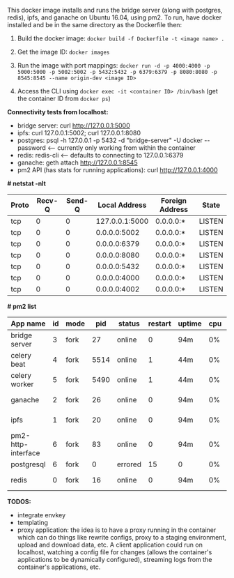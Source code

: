This docker image installs and runs the bridge server (along with postgres, redis), ipfs, and ganache on Ubuntu 16.04, using pm2. To run, have docker installed and be in the same directory as the Dockerfile then:

1. Build the docker image:
`docker build -f Dockerfile -t <image name> .`

2. Get the image ID:
`docker images`

3. Run the image with port mappings:
`docker run -d -p 4000:4000 -p 5000:5000 -p 5002:5002 -p 5432:5432 -p 6379:6379 -p 8080:8080 -p 8545:8545 --name origin-dev <image ID>`

4. Access the CLI using `docker exec -it <container ID> /bin/bash` (get the container ID from `docker ps`)

**Connectivity tests from localhost:**
- bridge server: curl http://127.0.0.1:5000
- ipfs: curl 127.0.0.1:5002; curl 127.0.0.1:8080
- postgres:  psql -h 127.0.0.1 -p 5432 -d "bridge-server" -U docker --password <-- currently only working from within the container
- redis: redis-cli <-- defaults to connecting to 127.0.0.1:6379
- ganache: geth attach http://127.0.0.1:8545
- pm2 API (has stats for running applications): curl http://127.0.0.1:4000

**\# netstat -nlt**

|Proto  | Recv-Q |Send-Q |Local Address     |      Foreign Address      |   State      |
| ----- | ------ | ----- | ---------------- | ------------------------- | ------------ |
|tcp    |    0   |   0   | 127.0.0.1:5000   |       0.0.0.0:*           |    LISTEN    |
|tcp    |    0   |   0   | 0.0.0.0:5002     |       0.0.0.0:*           |    LISTEN    |
|tcp    |    0   |   0   | 0.0.0.0:6379     |       0.0.0.0:*           |    LISTEN    |    
|tcp    |    0   |   0   | 0.0.0.0:8080     |       0.0.0.0:*           |    LISTEN    |    
|tcp    |    0   |   0   | 0.0.0.0:5432     |       0.0.0.0:*           |    LISTEN    |    
|tcp    |    0   |   0   | 0.0.0.0:4000     |       0.0.0.0:*           |    LISTEN    |    
|tcp    |    0   |   0   | 0.0.0.0:4002     |       0.0.0.0:*           |    LISTEN    |    

**\# pm2 list**

| App name           | id | mode | pid  | status | restart | uptime | cpu | mem        | user | watching |
| ------------------ | -- | ----- | ---- | ------ | ------- | ------ | ---- | ---------- | ---- | -------- |
| bridge server      | 3  | fork | 27   | online | 0       | 94m    | 0%  | 64.8 MB    | root | disabled |
| celery beat        | 4  | fork | 5514 | online | 1       | 44m    | 0%  | 70.8 MB    | root | disabled |
| celery worker      | 5  | fork | 5490 | online | 1       | 44m    | 0%  | 70.8 MB    | root | disabled |
| ganache            | 2  | fork | 26   | online | 0       | 94m    | 0%  | 100.6 MB   | root | disabled |
| ipfs               | 1  | fork | 20   | online | 0       | 94m    | 0%  | 98.9 MB    | root | disabled |
| pm2-http-interface | 6  | fork | 83   | online | 0       | 94m    | 0%  | 45.0 MB    | root | disabled |
| postgresql         | 6  | fork | 0   | errored | 15      | 0      | 0%  | 0 B        | root | disabled |
| redis              | 0  | fork | 16   | online | 0       | 94m    | 0%  | 3.6 MB     | root | disabled |


**TODOS:**
- integrate envkey
- templating
- proxy application: the idea is to have a proxy running in the container which can do things like rewrite configs, proxy to a staging environment, upload and download data, etc. A client application could run on localhost, watching a config file for changes (allows the container's applications to be dynamically configured), streaming logs from the container's applications, etc.